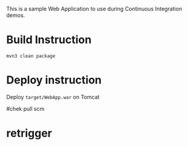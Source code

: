This is a sample Web Application to use during Continuous Integration demos.

# Build Instruction

```
mvn3 clean package
```

# Deploy instruction

Deploy ```target/WebApp.war``` on Tomcat

#chek pull scm
# retrigger
 
